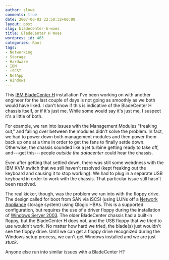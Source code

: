 ```yaml
---
author: slowe
comments: true
date: 2007-06-02 22:50:32+00:00
layout: post
slug: bladecenter-h-woes
title: BladeCenter H Woes
wordpress_id: 463
categories: Rant
tags:
- Networking
- Storage
- Hardware
- IBM
- iSCSI
- NetApp
- Windows
---
```


This [IBM BladeCenter H](http://www-03.ibm.com/systems/bladecenter/bladeh/index.html) installation I've been working on with another engineer for the last couple of days is not going as smoothly as we both would have liked. I don't know if this is indicative of the BladeCenter H chassis itself, or if it's just me. While some would say it's just me, I suspect it's a little of both.

For example, we ran into issues with the Management Modules "freaking out," and failing over between the modules didn't solve the problem. In fact, we had to power down both management modules and then power them back up one at a time in order to get the fans to finally settle down. Otherwise, the chassis sounded like a jet turbine getting ready to take off, and---get this---people _outside the datacenter_ could hear the chassis.

Even after getting that settled down, there was still some weirdness with the IBM KVM switch that we still haven't resolved (kept freaking out the keyboard and causing it to stop working). We had to plug in a separate USB keyboard in order to work with the chassis. That particular issue still hasn't been resolved.

The real kicker, though, was the problem we ran into with the floppy drive. The design called for boot from SAN via iSCSI (using LUNs off a [Network Appliance](http://www.netapp.com/) storage system) using Qlogic HBAs. This is a supported configuration, but requires the use of a driver floppy during the installation of [Windows Server 2003](http://www.microsoft.com/windowsserver/default.mspx). The older BladeCenter chassis had a built-in floppy, but the BladeCenter H does not, and the USB floppy that we tried to use wouldn't work. No matter how hard we tried, the blade(s) just wouldn't see the floppy drive. Until we can get a floppy drive recognized during the Windows setup process, we can't get Windows installed and we are just _stuck_.

Anyone else run into similar issues with a BladeCenter H?
